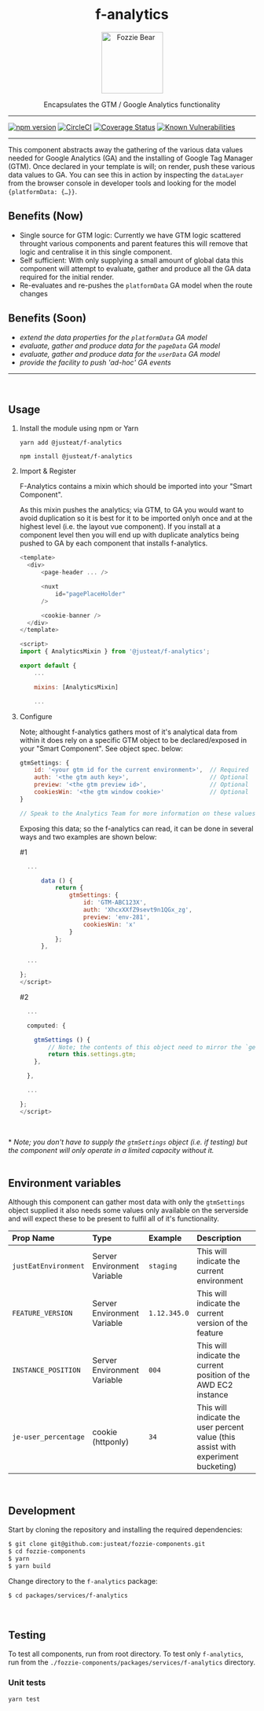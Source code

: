 <div align="center">

# f-analytics

<img width="125" alt="Fozzie Bear" src="../../../../bear.png" />

Encapsulates the GTM / Google Analytics functionality

</div>

---

[![npm version](https://badge.fury.io/js/%40justeat%2Ff-analytics.svg)](https://badge.fury.io/js/%40justeat%2Ff-analytics)
[![CircleCI](https://circleci.com/gh/justeat/fozzie-components.svg?style=svg)](https://circleci.com/gh/justeat/workflows/fozzie-components)
[![Coverage Status](https://coveralls.io/repos/github/justeat/f-analytics/badge.svg)](https://coveralls.io/github/justeat/f-analytics)
[![Known Vulnerabilities](https://snyk.io/test/github/justeat/f-analytics/badge.svg?targetFile=package.json)](https://snyk.io/test/github/justeat/f-analytics?targetFile=package.json)

---
This component abstracts away the gathering of the various data values needed for Google Analytics (GA) and the installing of Google Tag Manager (GTM).  Once declared in your template is will; on render, push these various data values to GA.  You can see this in action by inspecting the `dataLayer` from the browser console in developer tools and looking for the model `{platformData: {…}}`.


## Benefits (Now)
- Single source for GTM logic: Currently we have GTM logic scattered throught various components and parent features this will remove that logic and centralise it in this single component.
- Self sufficient: With only supplying a small amount of global data this component will attempt to evaluate, gather and produce all the GA data required for the initial render.
- Re-evaluates and re-pushes the `platformData` GA model when the route changes

## Benefits (Soon)
- _extend the data properties for the `platformData` GA model_
- _evaluate, gather and produce data for the `pageData` GA model_
- _evaluate, gather and produce data for the `userData` GA model_
- _provide the facility to push 'ad-hoc' GA events_
<hr></br>

## Usage

1.  Install the module using npm or Yarn
    ```
    yarn add @justeat/f-analytics
    ```
    ```
    npm install @justeat/f-analytics
    ```

2.  Import & Register

    <p>
    F-Analytics contains a mixin which should be imported into your "Smart Component".
    </p>
    <p>
    As this mixin pushes the analytics; via GTM, to GA you would want to avoid duplication so it is best for it to be imported onlyh once and at the highest level (i.e. the layout vue component).  If you install at a component level then you will end up with duplicate analytics being pushed to GA by each component that installs f-analytics.
    </p>

    ```js
    <template>
      <div>
          <page-header ... />

          <nuxt
              id="pagePlaceHolder"
          />

          <cookie-banner />
      </div>
    </template>

    <script>
    import { AnalyticsMixin } from '@justeat/f-analytics';

    export default {
        ...

        mixins: [AnalyticsMixin]

        ...
    ```
3.  Configure

    <p>
    Note; althought f-analytics gathers most of it's analytical data from within it does rely on a specific GTM object to be declared/exposed in your "Smart Component". See object spec. below:
    </p>

    ```js
    gtmSettings: {
        id: '<your gtm id for the current environment>',  // Required
        auth: '<the gtm auth key>',                       // Optional
        preview: '<the gtm preview id>',                  // Optional
        cookiesWin: '<the gtm window cookie>'             // Optional
    }

    // Speak to the Analytics Team for more information on these values
    ```
    <p>
    Exposing this data; so the f-analytics can read, it can be done in several ways and two examples are shown below:
    </p>

    #1
    ```js
      ...

          data () {
              return {
                  gtmSettings: {
                      id: 'GTM-ABC123X',
                      auth: 'XhcxXXfZ9sevt9n1QGx_zg',
                      preview: 'env-281',
                      cookiesWin: 'x'
                  }
              };
          },

      ...

    };
    </script>
    ```
    #2
    ```js
      ...

      computed: {

        gtmSettings () {
            // Note; the contents of this object need to mirror the `getSettings` object content
            return this.settings.gtm;
        },

      },

      ...

    };
    </script>
    ```
</br>

\*  _Note; you don't have to supply the `gtmSettings` object (i.e. if testing) but the component will only operate in a limited capacity without it._
</br></br>

## Environment variables
Although this component can gather most data with only the `gtmSettings` object supplied it also needs some values only available on the serverside and will expect these to be present to fulfil all of it's functionality.

| Prop Name | Type | Example |  Description |
| :----- | :----- | :----- | :----------- |
| `justEatEnvironment` | Server Environment Variable | `staging` | This will indicate the current environment |
| `FEATURE_VERSION` | Server Environment Variable | `1.12.345.0` | This will indicate the current version of the feature |
| `INSTANCE_POSITION` | Server Environment Variable | `004` | This will indicate the current position of the AWD EC2 instance |
| `je-user_percentage` | cookie (httponly) | `34` | This will indicate the user percent value (this assist with experiment bucketing) |
</br>

## Development

Start by cloning the repository and installing the required dependencies:

```sh
$ git clone git@github.com:justeat/fozzie-components.git
$ cd fozzie-components
$ yarn
$ yarn build
```

Change directory to the `f-analytics` package:

```sh
$ cd packages/services/f-analytics
```
</br>

## Testing

To test all components, run from root directory.
To test only `f-analytics`, run from the `./fozzie-components/packages/services/f-analytics` directory.

### Unit tests

```sh
yarn test
```
